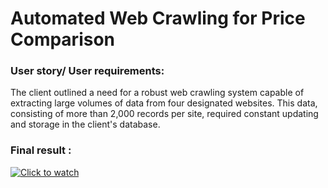 # Automated Web Crawling for Price Comparison

### User story/ User requirements:

The client outlined a need for a robust web crawling system capable of extracting large volumes
of data from four designated websites. This data, consisting of more than 2,000 records per site,
required constant updating and storage in the client's database.

### Final result :

[![Click to watch](doc/Screenshot_18.png)](https://www.youtube.com/watch?v=CBoL_2pau-4 "Click here to watch")
